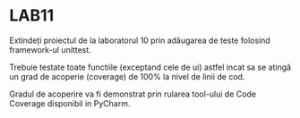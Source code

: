 # LAB11
Extindeți proiectul de la laboratorul 10 prin adăugarea de teste folosind framework-ul
unittest. 

Trebuie testate toate functiile (exceptand cele de ui) astfel incat sa se atingă un grad de
acoperie (coverage) de 100% la nivel de linii de cod.

Gradul de acoperire va fi demonstrat prin
rularea tool-ului de Code Coverage disponibil in PyCharm.
